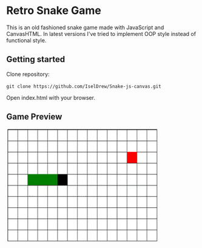 # Retro Snake Game

This is an old fashioned snake game made with JavaScript and CanvasHTML. In latest versions I've tried to implement OOP style instead of functional style.

## Getting started

Clone repository:

`git clone https://github.com/IselDrew/Snake-js-canvas.git`

Open index.html with your browser.

## Game Preview

![Snake Game Demo](demo/snakeDemo.gif)

